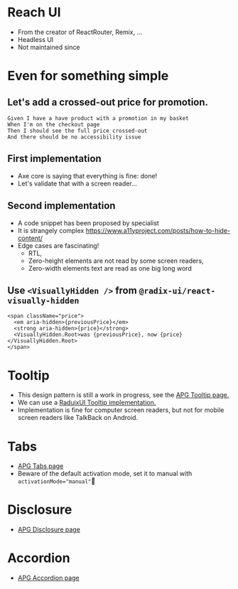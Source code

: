 # Reach UI

* From the creator of ReactRouter, Remix, ...
* Headless UI
* Not maintained since 

# Even for something simple

## Let's add a crossed-out price for promotion.

```gherkin
Given I have a have product with a promotion in my basket
When I'm on the checkout page
Then I should see the full price crossed-out
And there should be no accessibility issue
```

## First implementation

* Axe core is saying that everything is fine: done!
* Let's validate that with a screen reader...

## Second implementation

* A code snippet has been proposed by specialist
* It is strangely complex https://www.a11yproject.com/posts/how-to-hide-content/
* Edge cases are fascinating!
  * RTL,
  * Zero-height elements are not read by some screen readers,
  * Zero-width elements text are read as one big long word

## Use `<VisuallyHidden />` from `@radix-ui/react-visually-hidden`

```tsx
<span className="price">
  <em aria-hidden>{previousPrice}</em>
  <strong aria-hidden>{price}</strong>
  <VisuallyHidden.Root>was {previousPrice}, now {price}</VisuallyHidden.Root>
</span>
```

# Tooltip

- This design pattern is still a work in progress, see the [APG Tooltip page.](https://www.w3.org/WAI/ARIA/apg/patterns/tooltip/)
- We can use a [RaduixUI Tooltip implementation.](https://www.radix-ui.com/docs/primitives/components/tooltip)
- Implementation is fine for computer screen readers, but not for mobile screen readers like TalkBack on Android.

# Tabs

- [APG Tabs page](https://www.w3.org/WAI/ARIA/apg/patterns/tabpanel/)
- Beware of the default activation mode, set it to manual with `activationMode="manual"`

# Disclosure

- [APG Disclosure page](https://www.w3.org/WAI/ARIA/apg/patterns/disclosure/)

# Accordion

- [APG Accordion page](https://www.w3.org/WAI/ARIA/apg/patterns/accordion/)
